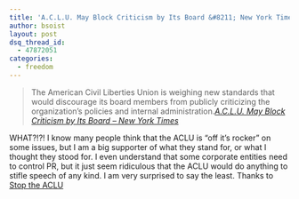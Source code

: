 ```yaml
---
title: 'A.C.L.U. May Block Criticism by Its Board &#8211; New York Times'
author: bsoist
layout: post
dsq_thread_id:
  - 47872051
categories:
  - freedom
---
```

> The American Civil Liberties Union is weighing new standards that would discourage its board members from publicly criticizing the organization&#8217;s policies and internal administration.<cite><a href="http://www.nytimes.com/2006/05/24/us/24aclu.html?_r=2&hp&ex=1148443200&en=9a8b9549e98abc4c&ei=5094&partner=homepage&oref=login">A.C.L.U. May Block Criticism by Its Board &#8211; New York Times</a></cite>

WHAT?!?! I know many people think that the ACLU is &#8220;off it&#8217;s rocker&#8221; on some issues, but I am a big supporter of what they stand for, or what I thought they stood for. I even understand that some corporate entities need to control PR, but it just seem ridiculous that the ACLU would do anything to stifle speech of any kind. I am very surprised to say the least. Thanks to [Stop the ACLU][1]

 [1]: http://stoptheaclu.com/archives/2006/05/24/aclu-may-block-criticism-by-its-board/
